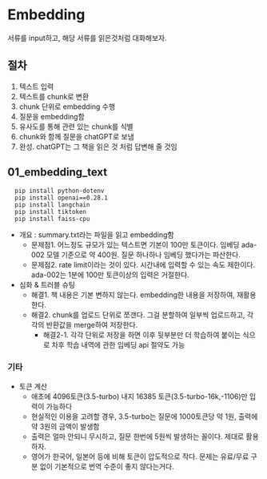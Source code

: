 # Embedding

서류를 input하고, 해당 서류를 읽은것처럼 대화해보자.

## 절차

1. 텍스트 입력
2. 텍스트를 chunk로 변환
3. chunk 단위로 embedding 수행
4. 질문을 embedding함
5. 유사도를 통해 관련 있는 chunk를 식별
6. chunk와 함께 질문을 chatGPT로 보냄
7. 완성. chatGPT는 그 책을 읽은 것 처럼 답변해 줄 것임

## 01_embedding_text

``` pip
  pip install python-dotenv 
  pip install openai==0.28.1
  pip install langchain
  pip install tiktoken  
  pip install faiss-cpu
```

- 개요 : summary.txt라는 파일을 읽고 embedding함
  - 문제점1. 어느정도 규모가 있는 텍스트면 기본이 100만 토큰이다. 임베딩 ada-002 모델 기준으로 약 400원. 질문 하나하나 임베딩 했다가는 파산한다.
  - 문제점2. rate limit이라는 것이 있다. 시간내에 입력할 수 있는 속도 제한이다. ada-002는 1분에 100만 토큰이상의 입력은 거절한다.
- 심화 & 트러블 슈팅
  - 해결1. 책 내용은 기본 변하지 않는다. embedding한 내용을 저장하여, 재활용한다.
  - 해결2. chunk를 업로드 단위로 쪼갠다. 그걸 분할하여 일부씩 업로드하고, 각각의 반환값을 merge하여 저장한다.
    - 해결2-1. 각각 단위로 저장을 하면 이후 뒷부분만 더 학습하여 붙이는 식으로 차후 학습 내역에 관한 임베딩 api 절약도 가능

### 기타

- 토큰 계산
  - 애초에 4096토큰(3.5-turbo) 내지 16385 토큰(3.5-turbo-16k,-1106)만 입력이 가능하다
  - 현실적인 이용을 고려할 경우, 3.5-turbo는 질문에 1000토큰당 약 1원, 출력에 약 3원의 금액이 발생함
  - 출력은 얼마 안되니 무시하고, 질문 한번에 5원씩 발생하는 꼴이다. 제대로 활용하자.
  - 영어가 한국어, 일본어 등에 비해 토큰이 압도적으로 작다. 문제는 유료/무료 구분 없이 기본적으로 번역 수준이 좋지 않다는거다.
